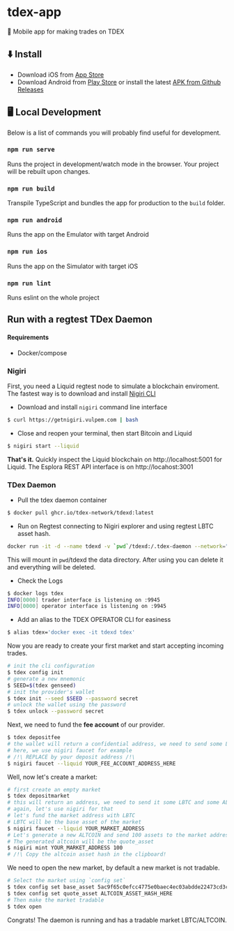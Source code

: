 # tdex-app
📱 Mobile app for making trades on TDEX 

## ⬇️ Install

* Download iOS from [App Store](#)
* Download Android from [Play Store](#) or install the latest [APK from Github Releases](#)


## 🖥 Local Development

Below is a list of commands you will probably find useful for development.

### `npm run serve`

Runs the project in development/watch mode in the browser. Your project will be rebuilt upon changes. 

### `npm run build`

Transpile TypeScript and bundles the app for production to the `build` folder.

### `npm run android`

Runs the app on the Emulator with target Android

### `npm run ios`

Runs the app on the Simulator with target iOS

### `npm run lint`

Runs eslint on the whole project

## Run with a regtest TDex Daemon 

#### Requirements

* Docker/compose

### Nigiri

First, you need a Liquid regtest node to simulate a blockchain enviroment. The fastest way is to download and install [Nigiri CLI](https://github.com/vulpemventures/nigiri)


* Download and install `nigiri` command line interface

```sh
$ curl https://getnigiri.vulpem.com | bash
```

* Close and reopen your terminal, then start Bitcoin and Liquid

```sh
$ nigiri start --liquid
```
**That's it.**
Quickly inspect the Liquid blockchain on http://localhost:5001 for Liquid. The Esplora REST API interface is on http://locahost:3001



### TDex Daemon 

* Pull the tdex daemon container

```sh
$ docker pull ghcr.io/tdex-network/tdexd:latest
```

*  Run on Regtest connecting to Nigiri explorer and using regtest LBTC asset hash.

```sh
docker run -it -d --name tdexd -v `pwd`/tdexd:/.tdex-daemon --network="host" -e TDEX_NETWORK="regtest" -e TDEX_BASE_ASSET="5ac9f65c0efcc4775e0baec4ec03abdde22473cd3cf33c0419ca290e0751b225" -e TDEX_EXPLORER_ENDPOINT="http://127.0.0.1:3001"  ghcr.io/tdex-network/tdexd:latest
```

This will mount in `pwd`/tdexd the data directory. After using you can delete it and everything will be deleted.

* Check the Logs

```sh
$ docker logs tdex
INFO[0000] trader interface is listening on :9945
INFO[0000] operator interface is listening on :9945
```

* Add an alias to the TDEX OPERATOR CLI for easiness 

```sh
$ alias tdex='docker exec -it tdexd tdex'
```

Now you are ready to create your first market and start accepting incoming trades.

```sh
# init the cli configuration
$ tdex config init
# generate a new mnemonic
$ SEED=$(tdex genseed)
# init the provider's wallet
$ tdex init --seed $SEED --password secret
# unlock the wallet using the password
$ tdex unlock --password secret
```
Next, we need to fund the **fee account** of our provider. 

```sh
$ tdex depositfee
# the wallet will return a confidential address, we need to send some LBTC to this one
# here, we use nigiri faucet for example
# /!\ REPLACE by your deposit address /!\
$ nigiri faucet --liquid YOUR_FEE_ACCOUNT_ADDRESS_HERE
```

Well, now let's create a market:

```sh
# first create an empty market
$ tdex depositmarket
# this will return an address, we need to send it some LBTC and some ALTCOIN
# again, let's use nigiri for that
# let's fund the market address with LBTC
# LBTC will be the base asset of the market
$ nigiri faucet --liquid YOUR_MARKET_ADDRESS
# Let's generate a new ALTCOIN and send 100 assets to the market address
# The generated altcoin will be the quote_asset
$ nigiri mint YOUR_MARKET_ADDRESS 100
# /!\ Copy the altcoin asset hash in the clipboard!
```

We need to open the new market, by default a new market is not tradable.

```sh
# Select the market using `config set`
$ tdex config set base_asset 5ac9f65c0efcc4775e0baec4ec03abdde22473cd3cf33c0419ca290e0751b225
$ tdex config set quote_asset ALTCOIN_ASSET_HASH_HERE
# Then make the market tradable
$ tdex open
```

Congrats! The daemon is running and has a tradable market LBTC/ALTCOIN.



